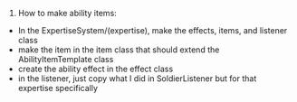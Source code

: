 1. How to make ability items:
- In the ExpertiseSystem/(expertise), make the effects, items, and listener class
- make the item in the item class that should extend the AbilityItemTemplate class
- create the ability effect in the effect class
- in the listener, just copy what I did in SoldierListener but for that expertise specifically